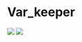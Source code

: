 # Var_keeper
![](https://github.com/justbelieveinmyself/var_keeper/actions/workflows/staging.yml/badge.svg) ![](https://img.shields.io/docker/image-size/ghostshadow2/var_keeper?label=build%20for%20commit&sort=date) 
